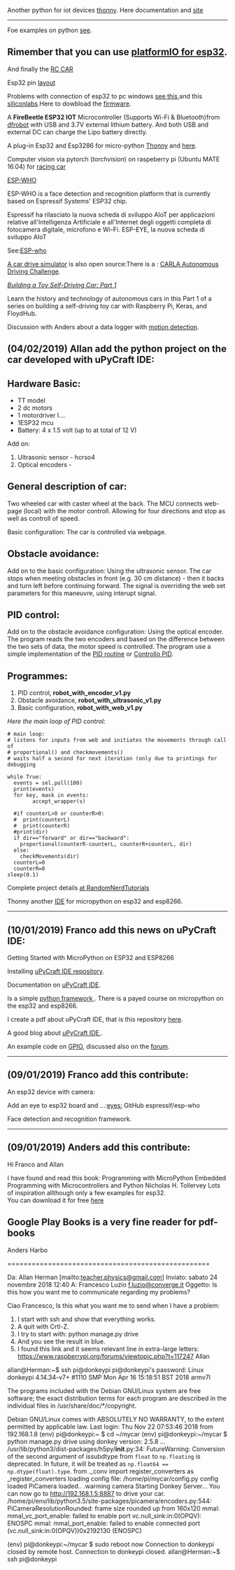 
Another python for iot devices [thonny](https://realpython.com/python-thonny/). Here documentation and [site](https://thonny.org/)


-------------------------------------------------------------------------------------
Foe examples on python [see](https://randomnerdtutorials.com/micropython-interrupts-esp32-esp8266/).

Rimember that you can use [platformIO for esp32](https://github.com/espressif/arduino-esp32/blob/master/docs/platformio.md).
------------------------------------------------------------
And finally the [RC CAR](http://a.wiphone.io/?utm_source=DigitalOcean_Newsletter)

Esp32 pin [layout](https://www.espressif.com/sites/default/files/documentation/esp32-wroom-32_datasheet_en.pdf)

Problems with connection of esp32 to pc windows [see this ](https://randomnerdtutorials.com/esp32-troubleshooting-guide/) and this [siliconlabs](https://www.silabs.com/products/development-tools/software/usb-to-uart-bridge-vcp-drivers).Here to dowbload the [firmware](https://micropython.org/download#esp8266).

A **FireBeetle ESP32 IOT** Microcontroller (Supports Wi-Fi & Bluetooth)from [dfrobot](https://www.dfrobot.com/product-1590.html)
with USB and 3.7V external lithium battery. And both USB and external DC can charge the Lipo battery directly.

A plug-in  Esp32 and Esp3286 for micro-python [Thonny](https://github.com/thonny/thonny-esp) and [here](https://github.com/thonny/thonny/wiki/MicroPython).

Computer vision via pytorch (*torchvision*) on raspeberry pi (Ubuntu MATE 16.04) for [racing car ](https://github.com/sergionr2/RacingRobot)

[ESP-WHO](https://www.espressif.com/en/products/hardware/esp-eye/overview)

ESP-WHO is a face detection and recognition platform that is currently based on Espressif Systems' ESP32 chip.

Espressif ha rilasciato la nuova scheda di sviluppo AIoT per applicazioni relative all'Intelligenza Artificiale 
e all'Internet degli oggetti completa di fotocamera digitale, microfono e Wi-Fi. 
ESP-EYE, la nuova scheda di sviluppo AIoT 


See:[ESP-who](https://github.com/espressif/esp-who)


[A car drive simulator](http://carla.org/?ck_subscriber_id=272173535) is also open source:There is a : [CARLA Autonomous Driving Challenge](https://carlachallenge.org/).

[*Building a Toy Self-Driving Car: Part 1*](https://blog.floydhub.com/toy-self-driving-car-part-one/?utm_source=blog_subscribers&utm_medium=email&utm_campaign=2019_02_07)

Learn the history and technology of autonomous cars in this Part 1 of a series on building a self-driving toy car with Raspberry Pi, Keras, and FloydHub.

Discussion with Anders about a data logger with [motion detection](https://randomnerdtutorials.com/hack-pir-motion-sensor-esp8266-hlk-pm03/).


(04/02/2019) Allan  add  the python  project on the car developed with uPyCraft IDE:
---------------------------------------------


Hardware Basic:
-----------------
* TT model
* 2 dc motors
* 1 motordriver l....
* 1ESP32 mcu
* Battery: 4 x 1.5 volt (up to at total of 12 V)

Add on:
1. Ultrasonic sensor - hcrso4
2. Optical encoders - 

General description of car:
--------------------------
Two wheeled car with caster wheel at the back.
The MCU connects web-page (local) with the motor controll. 
Allowing for four directions and stop as well as controll of speed.

Basic configuration:
The car is controlled via webpage. 

Obstacle avoidance:
-------------------
Add on to the basic configuration: Using the ultrasonic sensor. 
The car stops when meeting obstacles in front (e.g. 30 cm distance) - then 
it backs and turn left before continuing forward. The signal is 
overriding the web set parameters for this maneuvre, using interupt signal.

PID control:
------------
Add on to the obstacle avoidance configuration: Using the optical encoder. 
The program reads the two encoders and based on the difference between 
the two sets of data, the motor speed is controlled. 
The program use a simple implementation of the [PID routine](https://en.wikipedia.org/wiki/PID_controller) or [Controllo PID](https://it.wikipedia.org/wiki/Controllo_PID).

Programmes:
-----------
1. PID control, **robot_with_encoder_v1.py**                   
2. Obstacle avoidance, **robot_with_ultrasonic_v1.py**
3. Basic configuration, **robot_with_web_v1.py**
 
*Here the main loop of PID control:*
~~~~
# main loop:
# listens for inputs from web and initiates the movements through call of 
# proportional() and checkmovements()
# waits half a second for next iteration (only due to printings for debugging

while True:
  events = sel.poll(100)
  print(events)
  for key, mask in events:
        accept_wrapper(s)
  
  #if counterL>0 or counterR>0:
  #  print(counterL)
  #  print(counterR)
  #print(dir)
  if dir=="forward" or dir=="backward":
    proportional(counterR-counterL, counterR+counterL, dir)
  else:
    checkMovements(dir)  
  counterL=0
  counterR=0
sleep(0.1)
~~~~

Complete project details [at RandomNerdTutorials](https://RandomNerdTutorials.com)

Thonny another [IDE](https://thonny.org/) for micropython on esp32 and esp8266.

----------------------------------------------------------

(10/01/2019) Franco add  this news on uPyCraft IDE:
---------------------------------------------


Getting Started with MicroPython on ESP32 and ESP8266

Installing [uPyCraft IDE  repository](https://github.com/DFRobot/uPyCraft).

Documentation on [uPyCraft IDE](http://docs.dfrobot.com/upycraft/).

Is a simple  [python framework ](https://randomnerdtutorials.com/getting-started-micropython-esp32-esp8266/).
There is a payed course on micropython on the esp32 and esp8266.

I create a pdf about uPyCraft IDE, that is this repository [here](https://github.com/scarimp/allan_donkey_car/blob/master/uPyCraft%20IDE_MicroPython%20on%20ESP32%20and%20ESP8266.pdf).

A good blog about [uPyCraft IDE ](https://techtutorialsx.com/2017/07/20/esp32-micropython-getting-started-with-the-upycraft-ide/).

An example code on [GPIO](https://randomnerdtutorials.com/micropython-gpios-esp32-esp8266/), discussed also on the [forum](https://www.dfrobot.com/forum/viewtopic.php?f=20&t=16123).


----------------------------------------------------------------------------------------------------------
(09/01/2019) Franco add  this contribute:
---------------------------------------------
An esp32 device with camera:

Add an eye to esp32 board and ...:[eyes:](https://github.com/espressif/esp-who/blob/master/docs/en/get-started/ESP-EYE_V2.0_Getting_Started_Guide.md)
GitHub espressif/esp-who

Face detection and recognition framework. 

---------------------------------------------

(09/01/2019) Anders add  this contribute:
------------------------------------------
Hi Franco and Allan

I have found and read this book: 
Programming with MicroPython Embedded Programming with Microcontrollers and Python Nicholas H. Tollervey
Lots of inspiration allthough only a few examples for esp32.  
You can download it for free [here](http://www.allitebooks.in/programming-with-micropython/)


Google Play Books is a very fine reader for pdf-books
-- 
Anders Harbo

==================================================


Da: Allan Herman [mailto:teacher.physics@gmail.com] 
Inviato: sabato 24 novembre 2018 12:40
A: Francesco Luzio <f.luzio@converge.it>
Oggetto: Is this how you want me to communicate regarding my problems?

Ciao Francesco,
Is this what you want me to send when I have a problem:
1) I start with ssh and show that everything works.
2) A quit with Crtl-Z.
3) I try to start with: python manage.py drive
4) And you see the result in blue.
5) I found this link and it seems relevant line in extra-large letters:
https://www.raspberrypi.org/forums/viewtopic.php?t=117247
Allan


allan@Herman:~$ ssh pi@donkeypi
pi@donkeypi's password: 
Linux donkeypi 4.14.34-v7+ #1110 SMP Mon Apr 16 15:18:51 BST 2018 armv7l

The programs included with the Debian GNU/Linux system are free software;
the exact distribution terms for each program are described in the
individual files in /usr/share/doc/*/copyright.

Debian GNU/Linux comes with ABSOLUTELY NO WARRANTY, to the extent
permitted by applicable law.
Last login: Thu Nov 22 07:53:46 2018 from 192.168.1.8
(env) pi@donkeypi:~ $ cd ~/mycar
(env) pi@donkeypi:~/mycar $ python manage.py drive
using donkey version: 2.5.8 ...
/usr/lib/python3/dist-packages/h5py/__init__.py:34: FutureWarning: Conversion of the second argument of issubdtype from `float` to `np.floating` is deprecated. In future, it will be treated as `np.float64 == np.dtype(float).type`.
  from ._conv import register_converters as _register_converters
loading config file: /home/pi/mycar/config.py
config loaded
PiCamera loaded.. .warming camera
Starting Donkey Server...
You can now go to http://192.168.1.5:8887 to drive your car.
/home/pi/env/lib/python3.5/site-packages/picamera/encoders.py:544: PiCameraResolutionRounded: frame size rounded up from 160x120 
mmal: mmal_vc_port_enable: failed to enable port 
vc.null_sink:in:0(OPQV): ENOSPC
mmal: mmal_port_enable: failed to enable connected port (vc.null_sink:in:0(OPQV))0x2192130 (ENOSPC)

(env) pi@donkeypi:~/mycar $ sudo reboot now
Connection to donkeypi closed by remote host.
Connection to donkeypi closed.
allan@Herman:~$ ssh pi@donkeypi
